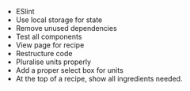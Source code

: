 - ESlint
- Use local storage for state
- Remove unused dependencies
- Test all components
- View page for recipe
- Restructure code
- Pluralise units properly
- Add a proper select box for units
- At the top of a recipe, show all ingredients needed.
